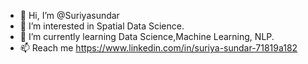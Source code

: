 - 👋 Hi, I’m @Suriyasundar
- 👀 I’m interested in Spatial Data Science.
- 🌱 I’m currently learning Data Science,Machine Learning, NLP.
- 📫 Reach me https://www.linkedin.com/in/suriya-sundar-71819a182

<!---
Suriyasundar/Suriyasundar is a ✨ special ✨ repository because its `README.md` (this file) appears on your GitHub profile.
You can click the Preview link to take a look at your changes.
--->
